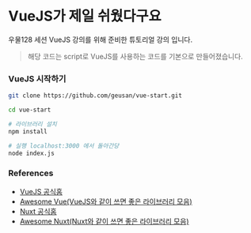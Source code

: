 # VueJS가 제일 쉬웠다구요

우물128 세션 VueJS 강의를 위해 준비한 튜토리얼 강의 입니다.

> 해당 코드는 script로 VueJS를 사용하는 코드를 기본으로 만들어졌습니다.

### VueJS 시작하기
``` bash
git clone https://github.com/geusan/vue-start.git

cd vue-start

# 라이브러리 설치
npm install

# 실행 localhost:3000 에서 돌아간당
node index.js

```


### References

- [VueJS 공식홈](https://vuejs.org/v2/guide/)
- [Awesome Vue(VueJS와 같이 쓰면 좋은 라이브러리 모음)](https://github.com/vuejs/awesome-vue)
- [Nuxt 공식홈](https://nuxtjs.org/)
- [Awesome Nuxt(Nuxt와 같이 쓰면 좋은 라이브러리 모음)](https://github.com/nuxt-community/awesome-nuxt)
